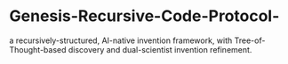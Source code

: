 # Genesis-Recursive-Code-Protocol-
a recursively-structured, AI-native invention framework, with Tree-of-Thought-based discovery and dual-scientist invention refinement.
